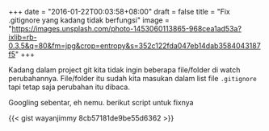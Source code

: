 +++
date = "2016-01-22T00:03:58+08:00"
draft = false
title = "Fix .gitignore yang kadang tidak berfungsi"
image = "https://images.unsplash.com/photo-1453060113865-968cea1ad53a?ixlib=rb-0.3.5&q=80&fm=jpg&crop=entropy&s=352c122fda047eb14dab3584043187f5"
+++

Kadang dalam project git kita tidak ingin beberapa file/folder di watch perubahannya. File/folder itu sudah kita masukan dalam list file `.gitignore` tapi tetap saja perubahan itu dibaca.

<!--more-->

Googling sebentar, eh nemu. berikut script untuk fixnya

{{< gist wayanjimmy 8cb57181de9be55d6362 >}}
